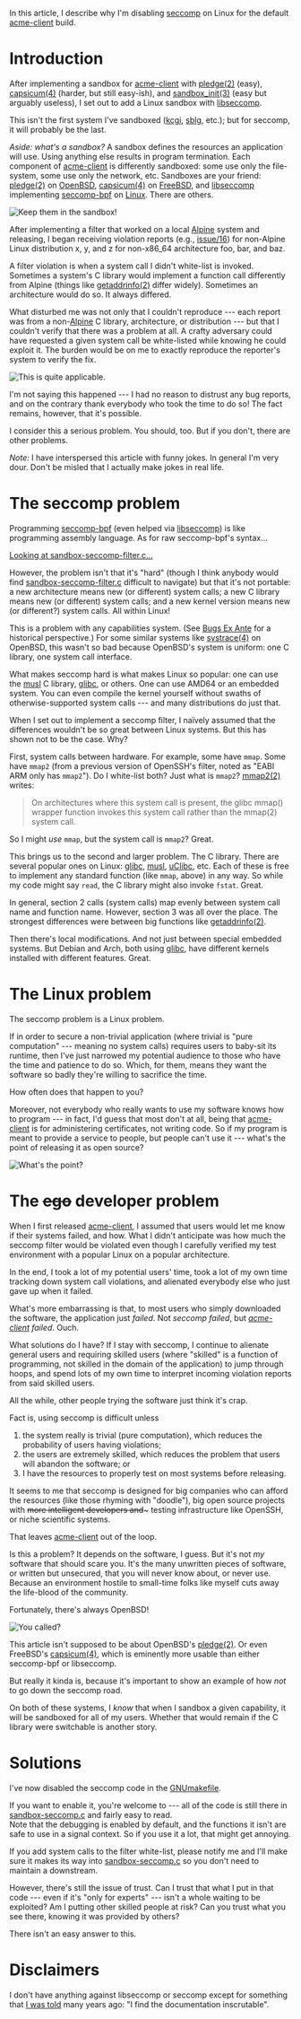 
In this article, I describe why I'm disabling
[seccomp](https://www.kernel.org/doc/Documentation/prctl/seccomp_filter.txt)
on Linux for the default
[acme-client](https://kristaps.bsd.lv/acme-client) build.

# Introduction

After implementing a sandbox for
[acme-client](https://kristaps.bsd.lv/acme-client) with
[pledge(2)](http://man.openbsd.org/pledge.2) (easy),
[capsicum(4)](https://www.freebsd.org/cgi/man.cgi?query=capsicum&sektion=4)
(harder, but still easy-ish), and
[sandbox\_init(3)](https://developer.apple.com/legacy/library/documentation/Darwin/Reference/ManPages/man3/sandbox_init.3.html)
(easy but arguably useless), I set out to add a Linux sandbox with
[libseccomp](https://github.com/seccomp/libseccomp).

This isn't the first system I've sandboxed
([kcgi](https://kristaps.bsd.lv/kcgi),
[sblg](https://kristaps.bsd.lv/sblg), etc.); but for seccomp, it will
probably be the last.

*Aside: what's a sandbox?*  A sandbox defines the resources an
application will use.  Using anything else results in program
termination.  Each component of
[acme-client](https://kristaps.bsd.lv/acme-client) is differently
sandboxed: some use only the file-system, some use only the network,
etc.  Sandboxes are your friend:
[pledge(2)](http://man.openbsd.org/pledge.2) on
[OpenBSD](http://www.openbsd.org),
[capsicum(4)](https://www.freebsd.org/cgi/man.cgi?query=capsicum&sektion=4)
on [FreeBSD](https://www.freebsd.org), and
[libseccomp](https://github.com/seccomp/libseccomp) implementing
[seccomp-bpf](https://www.kernel.org/doc/Documentation/prctl/seccomp_filter.txt)
on [Linux](https://www.kernel.org).  There are others.

![Keep them in the sandbox!](http://1.bp.blogspot.com/-F2qtZSFIrAQ/UYk8KnQqZ7I/AAAAAAAAATg/RKs0uOCPdXU/s1600/sandbox+fight.jpg)

After implementing a filter that worked on a local
[Alpine](https://alpinelinux.org) system and releasing, I began
receiving violation reports (e.g.,
[issue/16](https://github.com/kristapsdz/acme-client-portable/issues/16))
for non-Alpine Linux distribution x, y, and z for non-x86\_64
architecture foo, bar, and baz.

A filter violation is when a system call I didn't white-list is invoked.
Sometimes a system's C library would implement a function call
differently from Alpine (things like
[getaddrinfo(2)](http://man.openbsd.org/getaddrinfo.3) differ widely).
Sometimes an architecture would do so.  It always differed.

What disturbed me was not only that I couldn't reproduce --- each report
was from a non-[Alpine](https://alpinelinux.org) C library,
architecture, or distribution --- but that I couldn't verify that there
was a problem at all.  A crafty adversary could have requested a given
system call be white-listed while knowing he could exploit it.  The
burden would be on me to exactly reproduce the reporter's system to
verify the fix.

![This is quite applicable.](http://gifrific.com/wp-content/uploads/2012/08/Aint-Nobody-Got-Time-for-That.gif)

I'm not saying this happened --- I had no reason to distrust any bug
reports, and on the contrary thank everybody who took the time to do so!
The fact remains, however, that it's possible.

I consider this a serious problem.  You should, too.  But if you don't,
there are other problems.

*Note:* I have interspersed this article with funny jokes.  In general
I'm very dour.  Don't be misled that I actually make jokes in real life.

# The seccomp problem

Programming
[seccomp-bpf](https://www.kernel.org/doc/Documentation/prctl/seccomp_filter.txt)
(even helped via [libseccomp](https://github.com/seccomp/libseccomp)) is
like programming assembly language.  As for raw seccomp-bpf's syntax...

[Looking at sandbox-seccomp-filter.c...](http://i0.kym-cdn.com/entries/icons/original/000/016/986/xl1XYq8.jpg)

However, the problem isn't that it's "hard" (though I think anybody
would find
[sandbox-seccomp-filter.c](https://github.com/openssh/openssh-portable/blob/master/sandbox-seccomp-filter.c)
difficult to navigate) but that it's not portable: a new architecture
means new (or different) system calls; a new C library means new (or
different) system calls; and a new kernel version means new (or
different?) system calls.  All within Linux!

This is a problem with any capabilities system.  (See [Bugs Ex
Ante](https://www.youtube.com/watch?v=lqIXr_Or2s4) for a historical
perspective.) For some similar systems like
[systrace(4)](http://www.citi.umich.edu/u/provos/systrace/) on OpenBSD,
this wasn't so bad because OpenBSD's system is uniform: one C library,
one system call interface.

What makes seccomp hard is what makes Linux so popular: one can use the
[musl](https://www.musl-libc.org/) C library,
[glibc](https://www.gnu.org/software/libc/), or others.  One can use
AMD64 or an embedded system.  You can even compile the kernel yourself
without swaths of otherwise-supported system calls --- and many
distributions do just that.

When I set out to implement a seccomp filter, I naïvely assumed that the
differences wouldn't be so great between Linux systems.  But this has
shown not to be the case.  Why?

First, system calls between hardware.  For example, some have `mmap`.
Some have `mmap2` (from a previous version of OpenSSH's filter, noted as
"EABI ARM only has `mmap2`").  Do I white-list both?  Just what is
`mmap2`?  [mmap2(2)](http://man7.org/linux/man-pages/man2/mmap2.2.html)
writes:

> On architectures where this system call is present, the glibc mmap()
> wrapper function invokes this system call rather than the mmap(2)
> system call.  

So I might *use* `mmap`, but the system call is `mmap2`?  Great.

This brings us to the second and larger problem.  The C library.  There
are several popular ones on Linux:
[glibc](https://www.gnu.org/software/libc),
[musl](https://www.musl-libc.org), [uClibc](https://uclibc.org/), etc.
Each of these is free to implement any standard function (like `mmap`,
above) in any way.  So while my code might say `read`, the C library
might also invoke `fstat`.  Great.

In general, section 2 calls (system calls) map evenly between system
call name and function name.  However, section 3 was all over the place.
The strongest differences were between big functions like
[getaddrinfo(2)](http://man.openbsd.org/getaddrinfo.3).

Then there's local modifications.  And not just between special embedded
systems.  But Debian and Arch, both using
[glibc](https://www.gnu.org/software/libc), have different kernels
installed with different features.  Great.

# The Linux problem

The seccomp problem is a Linux problem. 

If in order to secure a non-trivial application (where trivial is "pure
computation" --- meaning no system calls) requires users to baby-sit its
runtime, then I've just narrowed my potential audience to those who have
the time and patience to do so.  Which, for them, means they want the
software so badly they're willing to sacrifice the time.

How often does that happen to you?

Moreover, not everybody who really wants to use my software knows how to
program --- in fact, I'd guess that most don't at all, being that
[acme-client](https://kristaps.bsd.lv/acme-client) is for administering
certificates, not writing code.  So if my program is meant to provide a
service to people, but people can't use it --- what's the point of
releasing it as open source?

![What's the point?](http://www.theimaginativeconservative.org/wp-content/uploads/2014/05/peter-sellers-as-dr-strangelove-1.jpg)

# The ~~ego~~ developer problem

When I first released
[acme-client](https://kristaps.bsd.lv/acme-client), I assumed that users
would let me know if their systems failed, and how.  What I didn't
anticipate was how much the seccomp filter would be violated even though
I carefully verified my test environment with a popular Linux on a
popular architecture.

In the end, I took a lot of my potential users' time, took a lot of my
own time tracking down system call violations, and alienated everybody
else who just gave up when it failed.

What's more embarrassing is that, to most users who simply downloaded
the software, the application just *failed*.  Not *seccomp failed*, but
*[acme-client](https://kristaps.bsd.lv/acme-client) failed*.  Ouch.

What solutions do I have?  If I stay with seccomp, I continue to
alienate general users and requiring skilled users (where "skilled" is a
function of programming, not skilled in the domain of the application)
to jump through hoops, and spend lots of my own time to interpret
incoming violation reports from said skilled users.

All the while, other people trying the software just think it's crap.

Fact is, using seccomp is difficult unless

1. the system really is trivial (pure computation), which reduces the
   probability of users having violations;
2. the users are extremely skilled, which reduces the problem that users
   will abandon the software; or
3. I have the resources to properly test on most systems before
   releasing.

It seems to me that seccomp is designed for big companies who can afford
the resources (like those rhyming with "doodle"), big open source
projects with ~~more intelligent developers and~~~ testing
infrastructure like OpenSSH, or niche scientific systems.

That leaves [acme-client](https://kristaps.bsd.lv/acme-client) out of
the loop.

Is this a problem?  It depends on the software, I guess.  But it's not
*my* software that should scare you.  It's the many unwritten pieces of
software, or written but unsecured, that you will never know about, or
never use.  Because an environment hostile to small-time folks like
myself cuts away the life-blood of the community.

Fortunately, there's always OpenBSD!

![You called?](https://www.linux.org.ru/gallery/4888769.jpg)

This article isn't supposed to be about OpenBSD's
[pledge(2)](http://man.openbsd.org/pledge.2).  Or even FreeBSD's
[capsicum(4)](https://www.freebsd.org/cgi/man.cgi?query=capsicum&sektion=4),
which is eminently more usable than either seccomp-bpf or libseccomp.

But really it kinda is, because it's important to show an example of how
*not* to go down the seccomp road.

On both of these systems, I *know* that when I sandbox a given
capability, it will be sandboxed for all of my users.  Whether that
would remain if the C library were switchable is another story.

# Solutions

I've now disabled the seccomp code in the [GNUmakefile](GNUmakefile).

If you want to enable it, you're welcome to --- all of the code is still
there in [sandbox-seccomp.c](sandbox-seccomp.c) and fairly easy to read.  
Note that the debugging is enabled by default, and the functions it
isn't are safe to use in a signal context.  So if you use it a lot, that
might get annoying.

If you add system calls to the filter white-list, please notify me and
I'll make sure it makes its way into
[sandbox-seccomp.c](sandbox-seccomp.c) so you don't need to maintain a
downstream.

However, there's still the issue of trust.  Can I trust that what I put
in that code --- even if it's "only for experts" --- isn't a whole
waiting to be exploited?  Am I putting other skilled people at risk?
Can you trust what you see there, knowing it was provided by others?

There isn't an easy answer to this.

# Disclaimers

I don't have anything against libseccomp or seccomp except for something
that [I was
told](https://mail-index.netbsd.org/tech-kern/2007/12/29/0007.html) many
years ago: "I find the documentation inscrutable".
